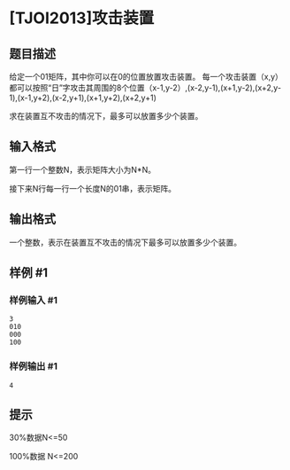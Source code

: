 # [TJOI2013]攻击装置

## 题目描述

给定一个01矩阵，其中你可以在0的位置放置攻击装置。
每一个攻击装置（x,y）都可以按照“日”字攻击其周围的8个位置（x-1,y-2）,(x-2,y-1),(x+1,y-2),(x+2,y-1),(x-1,y+2),(x-2,y+1),(x+1,y+2),(x+2,y+1)

求在装置互不攻击的情况下，最多可以放置多少个装置。

## 输入格式

第一行一个整数N，表示矩阵大小为N*N。

接下来N行每一行一个长度N的01串，表示矩阵。

## 输出格式

一个整数，表示在装置互不攻击的情况下最多可以放置多少个装置。

## 样例 #1

### 样例输入 #1
```
3
010
000
100
```

### 样例输出 #1

```
4
```

## 提示

30%数据N<=50

100%数据 N<=200
